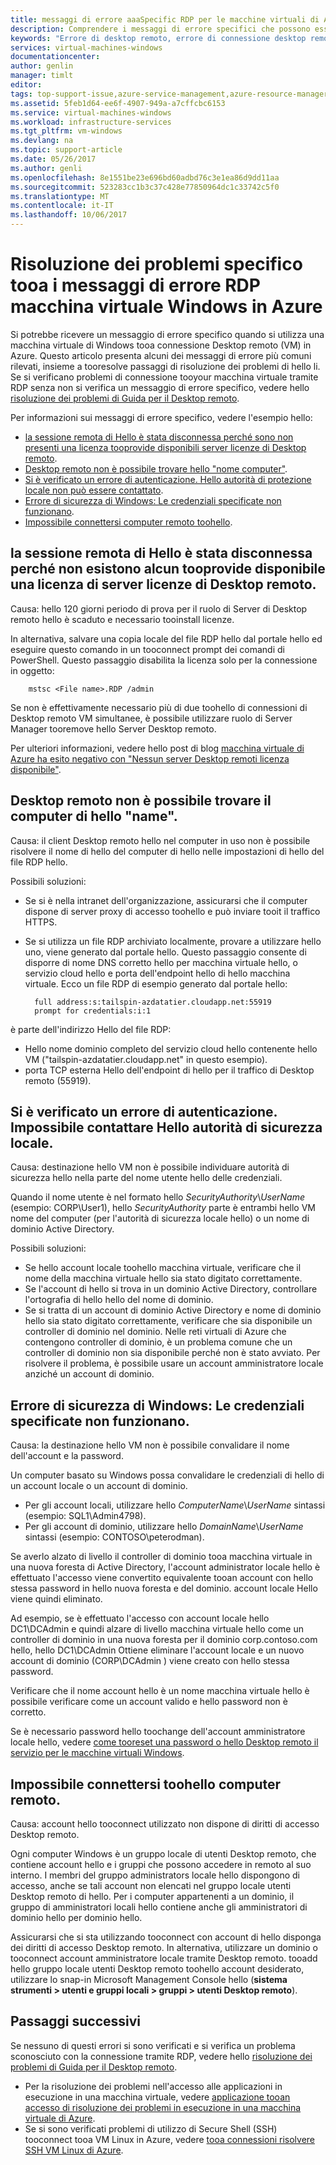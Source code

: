 ```yaml
---
title: messaggi di errore aaaSpecific RDP per le macchine virtuali di Azure | Documenti Microsoft
description: Comprendere i messaggi di errore specifici che possono essere visualizzati durante il tentativo di utilizzo macchina virtuale di Windows tooa connessione Desktop remoto in Azure
keywords: "Errore di desktop remoto, errore di connessione desktop remoto, non è possibile connettersi tooVM, risoluzione dei desktop remoto"
services: virtual-machines-windows
documentationcenter: 
author: genlin
manager: timlt
editor: 
tags: top-support-issue,azure-service-management,azure-resource-manager
ms.assetid: 5feb1d64-ee6f-4907-949a-a7cffcbc6153
ms.service: virtual-machines-windows
ms.workload: infrastructure-services
ms.tgt_pltfrm: vm-windows
ms.devlang: na
ms.topic: support-article
ms.date: 05/26/2017
ms.author: genli
ms.openlocfilehash: 8e1551be23e696bd60adbd76c3e1ea86d9dd11aa
ms.sourcegitcommit: 523283cc1b3c37c428e77850964dc1c33742c5f0
ms.translationtype: MT
ms.contentlocale: it-IT
ms.lasthandoff: 10/06/2017
---
```

# <a name="troubleshooting-specific-rdp-error-messages-tooa-windows-vm-in-azure"></a>Risoluzione dei problemi specifico tooa i messaggi di errore RDP macchina virtuale Windows in Azure
Si potrebbe ricevere un messaggio di errore specifico quando si utilizza una macchina virtuale di Windows tooa connessione Desktop remoto (VM) in Azure. Questo articolo presenta alcuni dei messaggi di errore più comuni rilevati, insieme a tooresolve passaggi di risoluzione dei problemi di hello li. Se si verificano problemi di connessione tooyour macchina virtuale tramite RDP senza non si verifica un messaggio di errore specifico, vedere hello [risoluzione dei problemi di Guida per il Desktop remoto](troubleshoot-rdp-connection.md?toc=%2fazure%2fvirtual-machines%2fwindows%2ftoc.json).

Per informazioni sui messaggi di errore specifico, vedere l'esempio hello:

* [la sessione remota di Hello è stata disconnessa perché sono non presenti una licenza tooprovide disponibili server licenze di Desktop remoto](#rdplicense).
* [Desktop remoto non è possibile trovare hello "nome computer"](#rdpname).
* [Si è verificato un errore di autenticazione. Hello autorità di protezione locale non può essere contattato](#rdpauth).
* [Errore di sicurezza di Windows: Le credenziali specificate non funzionano](#wincred).
* [Impossibile connettersi computer remoto toohello](#rdpconnect).

<a id="rdplicense"></a>

## <a name="hello-remote-session-was-disconnected-because-there-are-no-remote-desktop-license-servers-available-tooprovide-a-license"></a>la sessione remota di Hello è stata disconnessa perché non esistono alcun tooprovide disponibile una licenza di server licenze di Desktop remoto.
Causa: hello 120 giorni periodo di prova per il ruolo di Server di Desktop remoto hello è scaduto e necessario tooinstall licenze.

In alternativa, salvare una copia locale del file RDP hello dal portale hello ed eseguire questo comando in un tooconnect prompt dei comandi di PowerShell. Questo passaggio disabilita la licenza solo per la connessione in oggetto:

        mstsc <File name>.RDP /admin

Se non è effettivamente necessario più di due toohello di connessioni di Desktop remoto VM simultanee, è possibile utilizzare ruolo di Server Manager tooremove hello Server Desktop remoto.

Per ulteriori informazioni, vedere hello post di blog [macchina virtuale di Azure ha esito negativo con "Nessun server Desktop remoti licenza disponibile"](https://blogs.msdn.microsoft.com/mast/2014/01/21/rdp-to-azure-vm-fails-with-no-remote-desktop-license-servers-available/).

<a id="rdpname"></a>

## <a name="remote-desktop-cant-find-hello-computer-name"></a>Desktop remoto non è possibile trovare il computer di hello "name".
Causa: il client Desktop remoto hello nel computer in uso non è possibile risolvere il nome di hello del computer di hello nelle impostazioni di hello del file RDP hello.

Possibili soluzioni:

* Se si è nella intranet dell'organizzazione, assicurarsi che il computer dispone di server proxy di accesso toohello e può inviare tooit il traffico HTTPS.
* Se si utilizza un file RDP archiviato localmente, provare a utilizzare hello uno, viene generato dal portale hello. Questo passaggio consente di disporre di nome DNS corretto hello per macchina virtuale hello, o servizio cloud hello e porta dell'endpoint hello di hello macchina virtuale. Ecco un file RDP di esempio generato dal portale hello:
  
        full address:s:tailspin-azdatatier.cloudapp.net:55919
        prompt for credentials:i:1

è parte dell'indirizzo Hello del file RDP:

* Hello nome dominio completo del servizio cloud hello contenente hello VM ("tailspin-azdatatier.cloudapp.net" in questo esempio).
* porta TCP esterna Hello dell'endpoint di hello per il traffico di Desktop remoto (55919).

<a id="rdpauth"></a>

## <a name="an-authentication-error-has-occurred-hello-local-security-authority-cannot-be-contacted"></a>Si è verificato un errore di autenticazione. Impossibile contattare Hello autorità di sicurezza locale.
Causa: destinazione hello VM non è possibile individuare autorità di sicurezza hello nella parte del nome utente hello delle credenziali.

Quando il nome utente è nel formato hello *SecurityAuthority*\\*UserName* (esempio: CORP\User1), hello *SecurityAuthority* parte è entrambi hello VM nome del computer (per l'autorità di sicurezza locale hello) o un nome di dominio Active Directory.

Possibili soluzioni:

* Se hello account locale toohello macchina virtuale, verificare che il nome della macchina virtuale hello sia stato digitato correttamente.
* Se l'account di hello si trova in un dominio Active Directory, controllare l'ortografia di hello hello del nome di dominio.
* Se si tratta di un account di dominio Active Directory e nome di dominio hello sia stato digitato correttamente, verificare che sia disponibile un controller di dominio nel dominio. Nelle reti virtuali di Azure che contengono controller di dominio, è un problema comune che un controller di dominio non sia disponibile perché non è stato avviato. Per risolvere il problema, è possibile usare un account amministratore locale anziché un account di dominio.

<a id="wincred"></a>

## <a name="windows-security-error-your-credentials-did-not-work"></a>Errore di sicurezza di Windows: Le credenziali specificate non funzionano.
Causa: la destinazione hello VM non è possibile convalidare il nome dell'account e la password.

Un computer basato su Windows possa convalidare le credenziali di hello di un account locale o un account di dominio.

* Per gli account locali, utilizzare hello *ComputerName*\\*UserName* sintassi (esempio: SQL1\Admin4798).
* Per gli account di dominio, utilizzare hello *DomainName*\\*UserName* sintassi (esempio: CONTOSO\peterodman).

Se averlo alzato di livello il controller di dominio tooa macchina virtuale in una nuova foresta di Active Directory, l'account administrator locale hello è effettuato l'accesso viene convertito equivalente tooan account con hello stessa password in hello nuova foresta e del dominio. account locale Hello viene quindi eliminato.

Ad esempio, se è effettuato l'accesso con account locale hello DC1\DCAdmin e quindi alzare di livello macchina virtuale hello come un controller di dominio in una nuova foresta per il dominio corp.contoso.com hello, hello DC1\DCAdmin Ottiene eliminare l'account locale e un nuovo account di dominio (CORP\DCAdmin ) viene creato con hello stessa password.

Verificare che il nome account hello è un nome macchina virtuale hello è possibile verificare come un account valido e hello password non è corretto.

Se è necessario password hello toochange dell'account amministratore locale hello, vedere [come tooreset una password o hello Desktop remoto il servizio per le macchine virtuali Windows](reset-rdp.md?toc=%2fazure%2fvirtual-machines%2fwindows%2ftoc.json).

<a id="rdpconnect"></a>

## <a name="this-computer-cant-connect-toohello-remote-computer"></a>Impossibile connettersi toohello computer remoto.
Causa: account hello tooconnect utilizzato non dispone di diritti di accesso Desktop remoto.

Ogni computer Windows è un gruppo locale di utenti Desktop remoto, che contiene account hello e i gruppi che possono accedere in remoto al suo interno. I membri del gruppo administrators locale hello dispongono di accesso, anche se tali account non elencati nel gruppo locale utenti Desktop remoto di hello. Per i computer appartenenti a un dominio, il gruppo di amministratori locali hello contiene anche gli amministratori di dominio hello per dominio hello.

Assicurarsi che si sta utilizzando tooconnect con account di hello disponga dei diritti di accesso Desktop remoto. In alternativa, utilizzare un dominio o tooconnect account amministratore locale tramite Desktop remoto. tooadd hello gruppo locale utenti Desktop remoto toohello account desiderato, utilizzare lo snap-in Microsoft Management Console hello (**sistema strumenti > utenti e gruppi locali > gruppi > utenti Desktop remoto**).

## <a name="next-steps"></a>Passaggi successivi
Se nessuno di questi errori si sono verificati e si verifica un problema sconosciuto con la connessione tramite RDP, vedere hello [risoluzione dei problemi di Guida per il Desktop remoto](troubleshoot-rdp-connection.md?toc=%2fazure%2fvirtual-machines%2fwindows%2ftoc.json).

* Per la risoluzione dei problemi nell'accesso alle applicazioni in esecuzione in una macchina virtuale, vedere [applicazione tooan accesso di risoluzione dei problemi in esecuzione in una macchina virtuale di Azure](../linux/troubleshoot-app-connection.md?toc=%2fazure%2fvirtual-machines%2flinux%2ftoc.json).
* Se si sono verificati problemi di utilizzo di Secure Shell (SSH) tooconnect tooa VM Linux in Azure, vedere [tooa connessioni risolvere SSH VM Linux di Azure](../linux/troubleshoot-ssh-connection.md?toc=%2fazure%2fvirtual-machines%2flinux%2ftoc.json).

